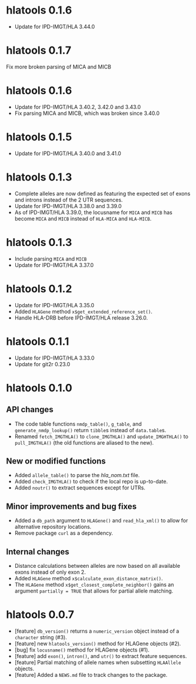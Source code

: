 # hlatools 0.1.6

* Update for IPD-IMGT/HLA 3.44.0

# hlatools 0.1.7

Fix more broken parsing of MICA and MICB

# hlatools 0.1.6

* Update for IPD-IMGT/HLA 3.40.2, 3.42.0 and 3.43.0
* Fix parsing MICA and MICB, which was broken since 3.40.0

# hlatools 0.1.5

* Update for IPD-IMGT/HLA 3.40.0 and 3.41.0

# hlatools 0.1.3

* Complete alleles are now defined as featuring the expected set of exons
  and introns instead of the 2 UTR sequences.
* Update for IPD-IMGT/HLA 3.38.0 and 3.39.0
* As of IPD-IMGT/HLA 3.39.0, the locusname for `MICA` and `MICB` has become `MICA` and `MICB` instead of `HLA-MICA` and `HLA-MICB`.

# hlatools 0.1.3

* Include parsing `MICA` and `MICB`
* Update for IPD-IMGT/HLA 3.37.0

# hlatools 0.1.2

* Update for IPD-IMGT/HLA 3.35.0
* Added `HLAGene` method `x$get_extended_reference_set()`.
* Handle HLA-DRB before IPD-IMGT/HLA release 3.26.0.

# hlatools 0.1.1

* Update for IPD-IMGT/HLA 3.33.0
* Update for git2r 0.23.0

# hlatools 0.1.0

## API changes
* The code table functions `nmdp_table()`, `g_table`, and `generate_nmdp_lookup()`
  return `tibble`s instead of `data.table`s.
* Renamed `fetch_IMGTHLA()` to `clone_IMGTHLA()` and `update_IMGHTHLA()` to
  `pull_IMGTHLA()` (the old functions are aliased to the new).

## New or modified functions
* Added `allele_table()` to parse the *hla_nom.txt* file.
* Added `check_IMGTHLA()` to check if the local repo is up-to-date.
* Added `noutr()` to extract sequences except for UTRs.
  
## Minor improvements and bug fixes
* Added a `db_path` argument to `HLAGene()` and `read_hla_xml()` to allow for
  alternative repository locations.
* Remove package `curl` as a dependency.

## Internal changes
* Distance calculations between alleles are now based on all available exons
  instead of only exon 2.
* Added `HLAGene` method `x$calculate_exon_distance_matrix()`.
* The `HLAGene` method `x$get_closest_complete_neighbor()` gains an argument
  `partially = TRUE` that allows for partial allele matching.

# hlatools 0.0.7

* [feature] `db_version()` returns a `numeric_version` object instead of a `character` string (#3).
* [feature] new `hlatools_version()` method for HLAGene objects (#2).
* [bug] fix `locusname()` method for HLAGene objects (#1).
* [feature] add `exon()`, `intron()`, and `utr()` to extract feature sequences.
* [feature] Partial matching of allele names when subsetting `HLAAllele` objects.
* [feature] Added a `NEWS.md` file to track changes to the package.



